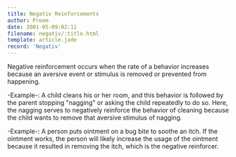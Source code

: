 ```yaml
---
title: Negativ Reinforcements
author: Proem
date: 2001-05-09:02:11
filename: negativ/:title.html
template: article.jade
record: 'Negativ'
---	
```


Negative reinforcement occurs when the rate of a behavior increases because an aversive event or stimulus is removed or prevented from happening.

-Example-: A child cleans his or her room, and this behavior is followed by the parent stopping "nagging" or asking the child repeatedly to do so. Here, the nagging serves to negatively reinforce the behavior of cleaning because the child wants to remove that aversive stimulus of nagging. 

-Example-: A person puts ointment on a bug bite to soothe an itch. If the ointment works, the person will likely increase the usage of the ointment because it resulted in removing the itch, which is the negative reinforcer.

